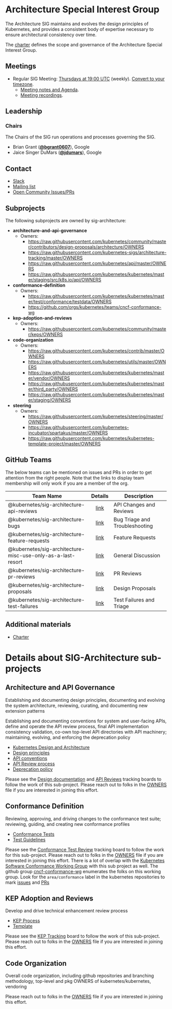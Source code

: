 <!---
This is an autogenerated file!

Please do not edit this file directly, but instead make changes to the
sigs.yaml file in the project root.

To understand how this file is generated, see https://git.k8s.io/community/generator/README.md
--->
# Architecture Special Interest Group

The Architecture SIG maintains and evolves the design principles of Kubernetes, and provides a consistent body of expertise necessary to ensure architectural consistency over time.

The [charter](charter.md) defines the scope and governance of the Architecture Special Interest Group.

## Meetings
* Regular SIG Meeting: [Thursdays at 19:00 UTC](https://docs.google.com/document/d/1FQx0BPlkkl1Bn0c9ocVBxYIKojpmrS1CFP5h0DI68AE/edit) (weekly). [Convert to your timezone](http://www.thetimezoneconverter.com/?t=19:00&tz=UTC).
  * [Meeting notes and Agenda](https://docs.google.com/document/d/1BlmHq5uPyBUDlppYqAAzslVbAO8hilgjqZUTaNXUhKM/edit).
  * [Meeting recordings](https://www.youtube.com/watch?v=d5ERqm3oHN0&list=PL69nYSiGNLP2m6198LaLN6YahX7EEac5g).

## Leadership

### Chairs
The Chairs of the SIG run operations and processes governing the SIG.

* Brian Grant (**[@bgrant0607](https://github.com/bgrant0607)**), Google
* Jaice Singer DuMars (**[@jdumars](https://github.com/jdumars)**), Google

## Contact
* [Slack](https://kubernetes.slack.com/messages/sig-architecture)
* [Mailing list](https://groups.google.com/forum/#!forum/kubernetes-sig-architecture)
* [Open Community Issues/PRs](https://github.com/kubernetes/community/labels/sig%2Farchitecture)

## Subprojects

The following subprojects are owned by sig-architecture:
- **architecture-and-api-governance**
  - Owners:
    - https://raw.githubusercontent.com/kubernetes/community/master/contributors/design-proposals/architecture/OWNERS
    - https://raw.githubusercontent.com/kubernetes-sigs/architecture-tracking/master/OWNERS
    - https://raw.githubusercontent.com/kubernetes/api/master/OWNERS
    - https://raw.githubusercontent.com/kubernetes/kubernetes/master/staging/src/k8s.io/api/OWNERS
- **conformance-definition**
  - Owners:
    - https://raw.githubusercontent.com/kubernetes/kubernetes/master/test/conformance/testdata/OWNERS
    - https://github.com/orgs/kubernetes/teams/cncf-conformance-wg
- **kep-adoption-and-reviews**
  - Owners:
    - https://raw.githubusercontent.com/kubernetes/community/master/keps/OWNERS
- **code-organization**
  - Owners:
    - https://raw.githubusercontent.com/kubernetes/contrib/master/OWNERS
    - https://raw.githubusercontent.com/kubernetes/utils/master/OWNERS
    - https://raw.githubusercontent.com/kubernetes/kubernetes/master/vendor/OWNERS
    - https://raw.githubusercontent.com/kubernetes/kubernetes/master/third_party/OWNERS
    - https://raw.githubusercontent.com/kubernetes/kubernetes/master/staging/OWNERS
- **steering**
  - Owners:
    - https://raw.githubusercontent.com/kubernetes/steering/master/OWNERS
    - https://raw.githubusercontent.com/kubernetes-incubator/spartakus/master/OWNERS
    - https://raw.githubusercontent.com/kubernetes/kubernetes-template-project/master/OWNERS

## GitHub Teams

The below teams can be mentioned on issues and PRs in order to get attention from the right people.
Note that the links to display team membership will only work if you are a member of the org.

| Team Name | Details | Description |
| --------- |:-------:| ----------- |
| @kubernetes/sig-architecture-api-reviews | [link](https://github.com/orgs/kubernetes/teams/sig-architecture-api-reviews) | API Changes and Reviews |
| @kubernetes/sig-architecture-bugs | [link](https://github.com/orgs/kubernetes/teams/sig-architecture-bugs) | Bug Triage and Troubleshooting |
| @kubernetes/sig-architecture-feature-requests | [link](https://github.com/orgs/kubernetes/teams/sig-architecture-feature-requests) | Feature Requests |
| @kubernetes/sig-architecture-misc-use-only-as-a-last-resort | [link](https://github.com/orgs/kubernetes/teams/sig-architecture-misc-use-only-as-a-last-resort) | General Discussion |
| @kubernetes/sig-architecture-pr-reviews | [link](https://github.com/orgs/kubernetes/teams/sig-architecture-pr-reviews) | PR Reviews |
| @kubernetes/sig-architecture-proposals | [link](https://github.com/orgs/kubernetes/teams/sig-architecture-proposals) | Design Proposals |
| @kubernetes/sig-architecture-test-failures | [link](https://github.com/orgs/kubernetes/teams/sig-architecture-test-failures) | Test Failures and Triage |

<!-- BEGIN CUSTOM CONTENT -->

## Additional materials

* [Charter](charter.md)

# Details about SIG-Architecture sub-projects

## Architecture and API Governance

Establishing and documenting design principles, documenting and evolving the system architecture, reviewing, curating, and documenting new extension patterns

Establishing and documenting conventions for system and user-facing APIs, define and operate the APl review process, final API implementation consistency validation, co-own top-level API directories with API machinery; maintaining, evolving, and enforcing the deprecation policy

* [Kubernetes Design and Architecture](https://github.com/kubernetes/community/blob/master/contributors/design-proposals/architecture/architecture.md)
* [Design principles](https://github.com/kubernetes/community/blob/master/contributors/design-proposals/architecture/principles.md)
* [API conventions](https://github.com/kubernetes/community/blob/master/contributors/devel/api-conventions.md)
* [API Review process](https://github.com/kubernetes/community/blob/master/sig-architecture/api-review-process.md)
* [Deprecation policy](https://kubernetes.io/docs/reference/deprecation-policy/)

Please see the [Design documentation](https://github.com/kubernetes-sigs/architecture-tracking/projects/4) and [API Reviews](https://github.com/kubernetes-sigs/architecture-tracking/projects/3) tracking boards to follow the work of this sub-project. Please reach out to folks in the [OWNERS](https://github.com/kubernetes/community/blob/master/contributors/design-proposals/architecture/OWNERS) file if you are interested in joining this effort.

## Conformance Definition

Reviewing, approving, and driving changes to the conformance test suite; reviewing, guiding, and creating new conformance profiles

* [Conformance Tests](https://github.com/kubernetes/kubernetes/blob/master/test/conformance/testdata/conformance.txt)
* [Test Guidelines](https://github.com/kubernetes/community/blob/master/contributors/devel/conformance-tests.md)

Please see the [Conformance Test Review](https://github.com/kubernetes-sigs/architecture-tracking/projects/1) tracking board to follow the work for this sub-project. Please reach out to folks in the [OWNERS](https://github.com/kubernetes/kubernetes/blob/master/test/conformance/testdata/OWNERS) file if you are interested in joining this effort. There is a lot of overlap with the [Kubernetes Software Conformance Working Group](https://github.com/cncf/k8s-conformance/blob/master/README-WG.md) with this sub project as well. The github group [cncf-conformance-wg](https://github.com/orgs/kubernetes/teams/cncf-conformance-wg) enumerates the folks on this working group. Look for the `area/conformance` label in the kubernetes repositories to mark [issues](https://github.com/kubernetes/kubernetes/issues?q=is%3Aissue+is%3Aopen+label%3Aarea%2Fconformance) and [PRs](https://github.com/kubernetes/kubernetes/pulls?q=is%3Apr+is%3Aopen+label%3Aarea%2Fconformance) 

## KEP Adoption and Reviews

Develop and drive technical enhancement review process

* [KEP Process](https://github.com/kubernetes/community/blob/master/keps/0001-kubernetes-enhancement-proposal-process.md)
* [Template](https://github.com/kubernetes/community/blob/master/keps/0000-kep-template.md)

Please see the [KEP Tracking](https://github.com/kubernetes-sigs/architecture-tracking/projects/2) board to follow the work of this sub-project. Please reach out to folks in the [OWNERS](https://github.com/kubernetes/community/blob/master/keps/OWNERS) file if you are interested in joining this effort.

## Code Organization

Overall code organization, including github repositories and branching methodology, top-level and pkg OWNERS of kubernetes/kubernetes, vendoring

Please reach out to folks in the [OWNERS](https://github.com/kubernetes/kubernetes/blob/master/vendor/OWNERS) file if you are interested in joining this effort.


<!-- END CUSTOM CONTENT -->
